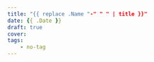 ```yaml
---
title: "{{ replace .Name "-" " " | title }}"
date: {{ .Date }}
draft: true
cover: 
tags:
    - no-tag
---
```


